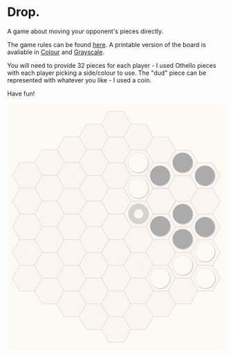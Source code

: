 # Drop.
A game about moving your opponent's pieces directly.

The game rules can be found [here](Drop.pdf). A printable version of the board is avaliable in [Colour](PrintnPlay/ColourHexGrid.pdf) and [Grayscale](PrintnPlay/BWHexGrid.pdf).

You will need to provide 32 pieces for each player - I used Othello pieces with each player picking a side/colour to use.
The "dud" piece can be represented with whatever you like - I used a coin.

Have fun!

<p align="center">
  <img src="Animation.gif" width="500">
</p>
